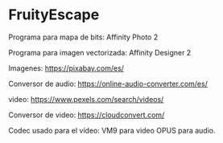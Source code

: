 # FruityEscape


Programa para mapa de bits: Affinity Photo 2

Programa para imagen vectorizada: Affinity Designer 2

Imagenes: https://pixabay.com/es/

Conversor de audio: https://online-audio-converter.com/es/

video: https://www.pexels.com/search/videos/

Conversor de video: https://cloudconvert.com/

Codec usado para el vídeo: VM9 para video OPUS para audio.
